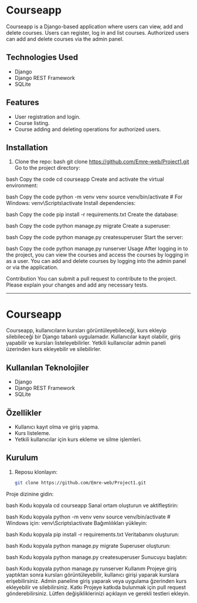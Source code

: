 # Courseapp

Courseapp is a Django-based application where users can view, add and delete courses. Users can register, log in and list courses. Authorized users can add and delete courses via the admin panel.

## Technologies Used
- Django
- Django REST Framework
- SQLite

## Features
- User registration and login.
- Course listing.
- Course adding and deleting operations for authorized users.

## Installation
1. Clone the repo:
bash
git clone https://github.com/Emre-web/Project1.git
Go to the project directory:

bash
Copy the code
cd courseapp
Create and activate the virtual environment:

bash
Copy the code
python -m venv venv
source venv/bin/activate # For Windows: venv\Scripts\activate
Install dependencies:

bash
Copy the code
pip install -r requirements.txt
Create the database:

bash
Copy the code
python manage.py migrate
Create a superuser:

bash
Copy the code
python manage.py createsuperuser
Start the server:

bash
Copy the code
python manage.py runserver
Usage
After logging in to the project, you can view the courses and access the courses by logging in as a user.
You can add and delete courses by logging into the admin panel or via the application.

Contribution
You can submit a pull request to contribute to the project. Please explain your changes and add any necessary tests.



----------------------------------------------------------------------------------------------------------------------







# Courseapp

Courseapp, kullanıcıların kursları görüntüleyebileceği, kurs ekleyip silebileceği bir Django tabanlı uygulamadır. Kullanıcılar kayıt olabilir, giriş yapabilir ve kursları listeleyebilirler. Yetkili kullanıcılar admin paneli üzerinden kurs ekleyebilir ve silebilirler.

## Kullanılan Teknolojiler
- Django
- Django REST Framework
- SQLite

## Özellikler
- Kullanıcı kayıt olma ve giriş yapma.
- Kurs listeleme.
- Yetkili kullanıcılar için kurs ekleme ve silme işlemleri.

## Kurulum

1. Reposu klonlayın:
   ```bash
   git clone https://github.com/Emre-web/Project1.git
Proje dizinine gidin:

bash
Kodu kopyala
cd courseapp
Sanal ortam oluşturun ve aktifleştirin:

bash
Kodu kopyala
python -m venv venv
source venv/bin/activate  # Windows için: venv\Scripts\activate
Bağımlılıkları yükleyin:

bash
Kodu kopyala
pip install -r requirements.txt
Veritabanını oluşturun:

bash
Kodu kopyala
python manage.py migrate
Superuser oluşturun:

bash
Kodu kopyala
python manage.py createsuperuser
Sunucuyu başlatın:

bash
Kodu kopyala
python manage.py runserver
Kullanım
Projeye giriş yaptıktan sonra kursları görüntüleyebilir, kullanıcı girişi yaparak kurslara erişebilirsiniz.
Admin paneline giriş yaparak veya uygulama ğzerinden kurs ekleyebilir ve silebilirsiniz.
Katkı
Projeye katkıda bulunmak için pull request gönderebilirsiniz. Lütfen değişikliklerinizi açıklayın ve gerekli testleri ekleyin.
